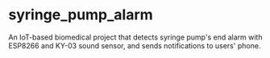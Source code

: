 # syringe_pump_alarm
An IoT-based biomedical project that detects syringe pump's end alarm with ESP8266 and KY-03 sound sensor, and sends notifications to users' phone.
